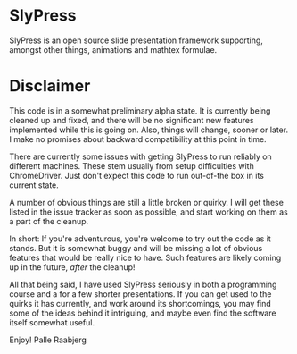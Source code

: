 SlyPress
=======
SlyPress is an open source slide presentation framework supporting, amongst other things, animations and mathtex formulae.

Disclaimer
==========
This code is in a somewhat preliminary alpha state. It is currently being cleaned up and fixed, and there will be no significant new features implemented while this is going on.
Also, things will change, sooner or later. I make no promises about backward compatibility at this point in time.

There are currently some issues with getting SlyPress to run reliably on different machines. These stem usually from setup difficulties with ChromeDriver. Just don't expect this code to run out-of-the box in its current state.

A number of obvious things are still a little broken or quirky. I will get these listed in the issue tracker as soon as possible, and start working on them as a part of the cleanup.

In short: If you're adventurous, you're welcome to try out the code as it stands. But it is somewhat buggy and will be missing a lot of obvious features that would be really nice to have. Such features are likely coming up in the future, *after* the cleanup!

All that being said, I have used SlyPress seriously in both a programming course and a for a few shorter presentations. If you can get used to the quirks it has currently, and work around its shortcomings, you may find some of the ideas behind it intriguing, and maybe even find the software itself somewhat useful.

Enjoy!
Palle Raabjerg
